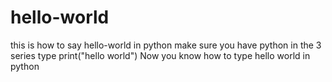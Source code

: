 # hello-world
this is how to say hello-world in python
make sure you have python in the 3 series
type print("hello world")
Now you know how to type hello world in python
